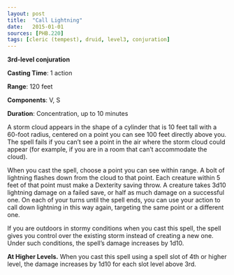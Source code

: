 ```yaml
---
layout: post
title:  "Call Lightning"
date:   2015-01-01
sources: [PHB.220]
tags: [cleric (tempest), druid, level3, conjuration]
---
```


**3rd-level conjuration**

**Casting Time**: 1 action

**Range**: 120 feet

**Components**: V, S

**Duration**: Concentration, up to 10 minutes

A storm cloud appears in the shape of a cylinder that is 10 feet tall with a 60-foot radius, centered on a point you can see 100 feet directly above you. The spell fails if you can’t see a point in the air where the storm cloud could appear (for example, if you are in a room that can’t accommodate the cloud).

When you cast the spell, choose a point you can see within range. A bolt of lightning flashes down from the cloud to that point. Each creature within 5 feet of that point must make a Dexterity saving throw. A creature takes 3d10 lightning damage on a failed save, or half as much damage on a successful one. On each of your turns until the spell ends, you can use your action to call down lightning in this way again, targeting the same point or a different one.

If you are outdoors in stormy conditions when you cast this spell, the spell gives you control over the existing storm instead of creating a new one. Under such conditions, the spell’s damage increases by 1d10.

**At Higher Levels.** When you cast this spell using a spell slot of 4th or higher level, the damage increases by 1d10 for each slot level above 3rd.
